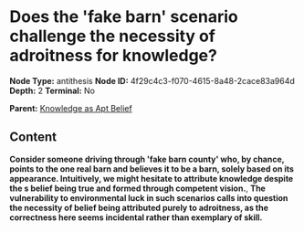 # Does the 'fake barn' scenario challenge the necessity of adroitness for knowledge?

**Node Type:** antithesis
**Node ID:** 4f29c4c3-f070-4615-8a48-2cace83a964d
**Depth:** 2
**Terminal:** No

**Parent:** [Knowledge as Apt Belief](knowledge-as-apt-belief.md)

## Content

**Consider someone driving through 'fake barn county' who, by chance, points to the one real barn and believes it to be a barn, solely based on its appearance. Intuitively, we might hesitate to attribute knowledge despite the s belief being true and formed through competent vision.**, **The vulnerability to environmental luck in such scenarios calls into question the necessity of belief being attributed purely to adroitness, as the correctness here seems incidental rather than exemplary of skill.**
